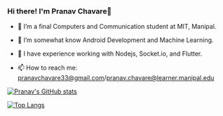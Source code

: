 ###                                                                    Hi there! I'm Pranav Chavare👋



<!--**pranavc33/pranavc33** is a ✨ _special_ ✨ repository because its `README.md` (this file) appears on your GitHub profile.

Here are some ideas to get you started:-->

- 🔭 I’m a final Computers and Communication student at MIT, Manipal.

-  🌱 I’m somewhat know Android Development and Machine Learning.

- 💭 I have experience working with Nodejs, Socket.io, and Flutter.  

- 📫 How to reach me: pranavchavare33@gmail.com/pranav.chavare@learner.manipal.edu



[![Pranav's GitHub stats](https://github-readme-stats.vercel.app/api?username=pranavc33)](https://github.com/anuraghazra/github-readme-stats)

[![Top Langs](https://github-readme-stats.vercel.app/api/top-langs/?username=pranavc33&layout=compact)](https://github.com/anuraghazra/github-readme-stats)
